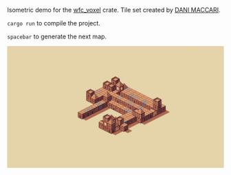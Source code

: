 Isometric demo for the [wfc_voxel](https://github.com/BonsonW/wfc_voxel) crate. Tile set created by [DANI MACCARI](https://dani-maccari.itch.io/cardboard-castles).

`cargo run` to compile the project.

`spacebar` to generate the next map.

![Preview](https://github.com/BonsonW/isometric_demo/blob/main/assets/preview.gif)